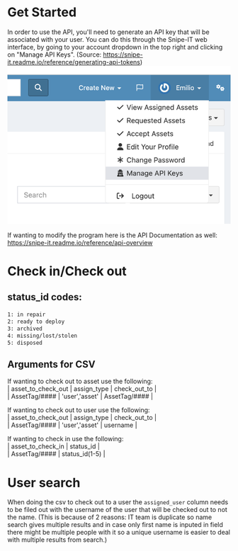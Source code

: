 # Get Started
In order to use the API, you'll need to generate an API key that will be associated with your user. You can do this through the Snipe-IT web interface, by going to your account dropdown in the top right and clicking on "Manage API Keys". (Source: https://snipe-it.readme.io/reference/generating-api-tokens)
![Alt text](/GET%20API%20KEY.png)

If wanting to modify the program here is the API Documentation as well: https://snipe-it.readme.io/reference/api-overview

# Check in/Check out
## status_id codes:
    1: in repair
    2: ready to deploy
    3: archived
    4: missing/lost/stolen
    5: disposed 

## Arguments for CSV
If wanting to check out to asset use the following:\
    |  asset_to_check_out  |   assign_type    |  check_out_to   |\
    |    AssetTag/####     |  'user','asset'  |  AssetTag/####  |

If wanting to check out to user use the following:\
    |  asset_to_check_out  |   assign_type    |  check_out_to  |\
    |    AssetTag/####     |  'user','asset'  |    username    |

If wanting to check in use the following:\
    |  asset_to_check_in  |    status_id     |\
    |    AssetTag/####    |  status_id(1-5)  |

# User search
When doing the csv to check out to a user the `assigned_user` column needs to be filed out with the username of the user that will be checked out to not the name. (This is because of 2 reasons: IT team is duplicate so name search gives multiple results and in case only first name is inputed in field there might be multiple people with it so a unique username is easier to deal with multiple results from search.)


